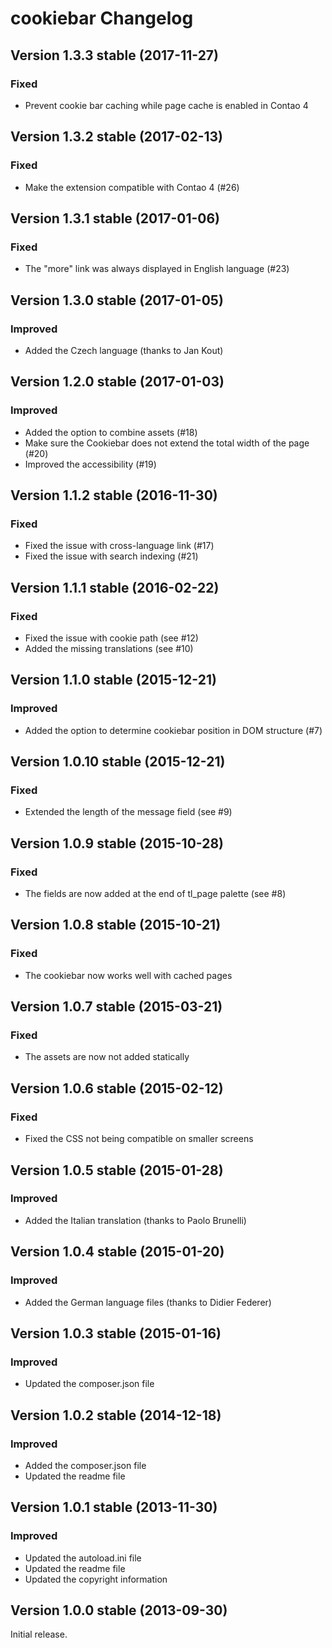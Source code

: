 cookiebar Changelog
===================

Version 1.3.3 stable (2017-11-27)
---------------------------------

### Fixed
- Prevent cookie bar caching while page cache is enabled in Contao 4

Version 1.3.2 stable (2017-02-13)
---------------------------------

### Fixed
- Make the extension compatible with Contao 4 (#26)


Version 1.3.1 stable (2017-01-06)
---------------------------------

### Fixed
- The "more" link was always displayed in English language (#23)


Version 1.3.0 stable (2017-01-05)
---------------------------------

### Improved
- Added the Czech language (thanks to Jan Kout)


Version 1.2.0 stable (2017-01-03)
---------------------------------

### Improved
- Added the option to combine assets (#18)
- Make sure the Cookiebar does not extend the total width of the page (#20)
- Improved the accessibility (#19)


Version 1.1.2 stable (2016-11-30)
---------------------------------

### Fixed
- Fixed the issue with cross-language link (#17)
- Fixed the issue with search indexing (#21)


Version 1.1.1 stable (2016-02-22)
---------------------------------

### Fixed
- Fixed the issue with cookie path (see #12)
- Added the missing translations (see #10)


Version 1.1.0 stable (2015-12-21)
---------------------------------

### Improved
- Added the option to determine cookiebar position in DOM structure (#7)


Version 1.0.10 stable (2015-12-21)
---------------------------------

### Fixed
- Extended the length of the message field (see #9)


Version 1.0.9 stable (2015-10-28)
---------------------------------

### Fixed
- The fields are now added at the end of tl_page palette (see #8)


Version 1.0.8 stable (2015-10-21)
---------------------------------

### Fixed
- The cookiebar now works well with cached pages


Version 1.0.7 stable (2015-03-21)
---------------------------------

### Fixed
- The assets are now not added statically


Version 1.0.6 stable (2015-02-12)
---------------------------------

### Fixed
- Fixed the CSS not being compatible on smaller screens


Version 1.0.5 stable (2015-01-28)
---------------------------------

### Improved
- Added the Italian translation (thanks to Paolo Brunelli)


Version 1.0.4 stable (2015-01-20)
---------------------------------

### Improved
- Added the German language files (thanks to Didier Federer)


Version 1.0.3 stable (2015-01-16)
---------------------------------

### Improved
- Updated the composer.json file


Version 1.0.2 stable (2014-12-18)
---------------------------------

### Improved
- Added the composer.json file
- Updated the readme file


Version 1.0.1 stable (2013-11-30)
---------------------------------

### Improved
- Updated the autoload.ini file
- Updated the readme file
- Updated the copyright information


Version 1.0.0 stable (2013-09-30)
---------------------------------

Initial release.
